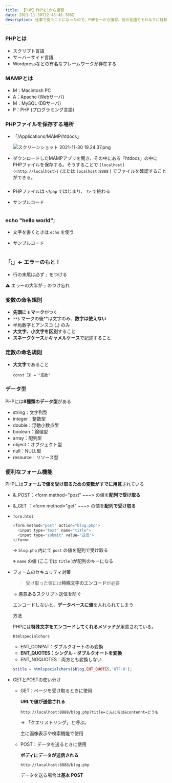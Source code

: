 ```yaml
---
title: 【PHP】PHPを1から復習
date: 2021-11-30T22:45:45.706Z
description: 仕事で使うことになったので、PHPを一から復習。他の言語でそれなりに経験を積んだ後学び直すと新たな発見や気づきがあっておもしろい！
---
```



### **PHPとは**

* スクリプト言語
* サーバーサイド言語
* Wordpressなどの有名なフレームワークが存在する



### MAMPとは

* M：Macintosh PC
* A：Apache (Webサーバ)
* M：MySQL (DBサーバ)
* P：PHP (プログラミング言語)



### PHPファイルを保存する場所

* 「/Applications/MAMP/htdocs」

  ![スクリーンショット 2021-11-30 19.24.37.png](https://s3-us-west-2.amazonaws.com/secure.notion-static.com/d4f210f2-ee4d-4399-ba9e-557f3b34c28f/%E3%82%B9%E3%82%AF%E3%83%AA%E3%83%BC%E3%83%B3%E3%82%B7%E3%83%A7%E3%83%83%E3%83%88_2021-11-30_19.24.37.png)
* ダウンロードしたMAMPアプリを開き、その中にある「htdocs」の中にPHPファイルを保存する。そうすることで `[localhost](<http://localhost>)` (または `localhost:8888` ) でファイルを確認することができる。



### <?php?>

* PHPファイルは `<?php` ではじまり、 `?>` で終わる
* サンプルコード

  ```php

  ```

### echo "hello world";

* 文字を書くときは `echo` を使う
* サンプルコード

  ```php

  ```

### 「;」<- エラーのもと！

* 行の末尾は必ず `;` をつける

⚠️ エラーの大半が `;` のつけ忘れ



### 変数の命名規則

* **先頭に `$` マーク**がつく
* `**$` マークの後\*\*は文字のみ、**数字は使えない**
* 半角数字とアンスコ (_) のみ
* **大文字、小文字を区別**すること
* **スネークケース**か**キャメルケース**で記述すること

### 定数の命名規則

* **大文字**であること

  `const ID = "定数"`



### データ型

PHPには**8種類のデータ型**がある

* string：文字列型
* integer：整数型
* double：浮動小数点型
* boolean：論理型
* array：配列型
* object：オブジェクト型
* null：NULL型
* resource：リソース型



### 便利なフォーム機能

PHPには**フォームで値を受け取るための変数がすでに用意**されている

* &_POST：<form method="post" \~\~~> の値を**配列で受け取る**
* &_GET ：<form method="get" \~\~~> の値を**配列で受け取る**
* `form.html`

  ```php
  <form method="post" action="blog.php">
  	<input type="text" name="title">
  	<input type="submit" value="送信">
  </form>
  ```

  → `blog.php` 内にて `post` の値を配列で受け取る

  ※ `name` の値 (ここでは `title` )が配列のキーになる
* フォームのセキュリティ対策

  > 受け取った値には**特殊文字のエンコード**が必要

  → 悪意あるスクリプト送信を防ぐ

  エンコードしないと、**データベースに値**を入れられてしまう

  方法

  PHPには**特殊文字をエンコードしてくれるメソッド**が用意されている。

  `htmlspecialchars`

  * ENT_CONPAT：ダブルクオートのみ変換
  * **ENT_QUOTES：シングル・ダブルクオートを変換**
  * ENT_NOQUOTES：両方とも変換しない

  ```php
  $title = htmlspecialchars($blog,ENT_QUOTES,'UTF-8');
  ```
* GETとPOSTの使い分け

  * GET：ページを受け取るときに使用

    **URLで値が送信される**

    `http://localhost:8888/blog.php?title=こんにちは&contennt=どうも`

    → 「クエリストリング」と呼ぶ。

    主に画像表示や検索機能で使用
  * POST：データを送るときに使用

    **ボディにデータが送信される**

    `http://localhost:8888/blog.php`

    データを送る場合は**基本 POST**